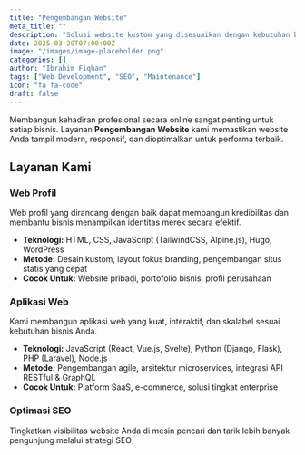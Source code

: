 ```yaml
---
title: "Pengembangan Website"
meta_title: ""
description: "Solusi website kustom yang disesuaikan dengan kebutuhan bisnis Anda."
date: 2025-03-29T07:00:00Z
image: "/images/image-placeholder.png"
categories: []
author: "Ibrahim Fiqhan"
tags: ["Web Development", "SEO", "Maintenance"]
icon: "fa fa-code"
draft: false
---
```


Membangun kehadiran profesional secara online sangat penting untuk setiap bisnis. Layanan **Pengembangan Website** kami memastikan website Anda tampil modern, responsif, dan dioptimalkan untuk performa terbaik.

## Layanan Kami

### Web Profil

Web profil yang dirancang dengan baik dapat membangun kredibilitas dan membantu bisnis menampilkan identitas merek secara efektif.

- **Teknologi:** HTML, CSS, JavaScript (TailwindCSS, Alpine.js), Hugo, WordPress
- **Metode:** Desain kustom, layout fokus branding, pengembangan situs statis yang cepat
- **Cocok Untuk:** Website pribadi, portofolio bisnis, profil perusahaan

### Aplikasi Web

Kami membangun aplikasi web yang kuat, interaktif, dan skalabel sesuai kebutuhan bisnis Anda.

- **Teknologi:** JavaScript (React, Vue.js, Svelte), Python (Django, Flask), PHP (Laravel), Node.js
- **Metode:** Pengembangan agile, arsitektur microservices, integrasi API RESTful & GraphQL
- **Cocok Untuk:** Platform SaaS, e-commerce, solusi tingkat enterprise

### Optimasi SEO

Tingkatkan visibilitas website Anda di mesin pencari dan tarik lebih banyak pengunjung melalui strategi SEO
